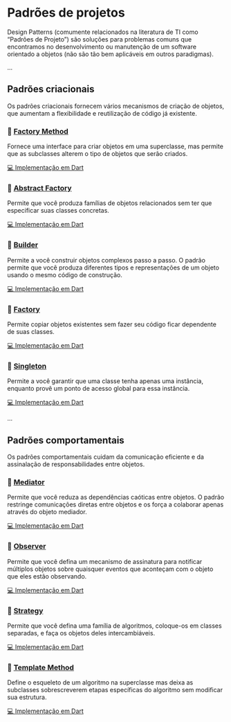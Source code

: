 # Padrões de projetos
Design Patterns (comumente relacionados na literatura de TI como “Padrões de Projeto”) são soluções para problemas comuns que encontramos no desenvolvimento ou manutenção de um software orientado a objetos (não são tão bem aplicáveis em outros paradigmas).

...

## Padrões criacionais
Os padrões criacionais fornecem vários mecanismos de criação de objetos, que aumentam a flexibilidade e reutilização de código já existente.

### 📌 [Factory Method](https://refactoring.guru/pt-br/design-patterns/factory-method)
Fornece uma interface para criar objetos em uma superclasse, mas permite que as subclasses alterem o tipo de objetos que serão criados. 

[💻 Implementação em Dart](./creational_patterns/factory.dart)

### 📌 [Abstract Factory](https://refactoring.guru/pt-br/design-patterns/abstract-factory)
Permite que você produza famílias de objetos relacionados sem ter que especificar suas classes concretas. 

[💻 Implementação em Dart](./creational_patterns/abstract_factory.dart)

### 📌 [Builder](https://refactoring.guru/pt-br/design-patterns/builder)
Permite a você construir objetos complexos passo a passo. O padrão permite que você produza diferentes tipos e representações de um objeto usando o mesmo código de construção. 

[💻 Implementação em Dart](./creational_patterns/builder.dart)

### 📌 [Factory](https://refactoring.guru/pt-br/design-patterns/prototype)
Permite copiar objetos existentes sem fazer seu código ficar dependente de suas classes. 

[💻 Implementação em Dart](./creational_patterns/factory.dart)

### 📌 [Singleton](https://refactoring.guru/pt-br/design-patterns/singleton)
Permite a você garantir que uma classe tenha apenas uma instância, enquanto provê um ponto de acesso global para essa instância. 

[💻 Implementação em Dart](./creational_patterns/singleton.dart)


...


## Padrões comportamentais
Os padrões comportamentais cuidam da comunicação eficiente e da assinalação de responsabilidades entre objetos.

### 📌 [Mediator](https://refactoring.guru/pt-br/design-patterns/mediator)
Permite que você reduza as dependências caóticas entre objetos. O padrão restringe comunicações diretas entre objetos e os força a colaborar apenas através do objeto mediador.

[💻 Implementação em Dart](./behavioral_patterns/mediator.dart)

### 📌 [Observer](https://refactoring.guru/pt-br/design-patterns/observer)
Permite que você defina um mecanismo de assinatura para notificar múltiplos objetos sobre quaisquer eventos que aconteçam com o objeto que eles estão observando.

[💻 Implementação em Dart](./behavioral_patterns/observer.dart)

### 📌 [Strategy](https://refactoring.guru/pt-br/design-patterns/strategy)
Permite que você defina uma família de algoritmos, coloque-os em classes separadas, e faça os objetos deles intercambiáveis.

[💻 Implementação em Dart](./behavioral_patterns/strategy.dart)

### 📌 [Template Method](https://refactoring.guru/pt-br/design-patterns/template-method)
Define o esqueleto de um algoritmo na superclasse mas deixa as subclasses sobrescreverem etapas específicas do algoritmo sem modificar sua estrutura.

[💻 Implementação em Dart](./behavioral_patterns/template_method.dart)